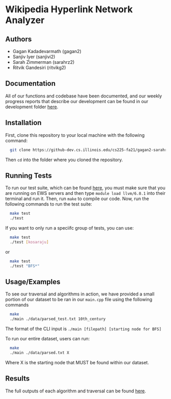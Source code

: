 # Wikipedia Hyperlink Network Analyzer


## Authors

- Gagan Kadadevarmath (gagan2)
- Sanjiv Iyer (sanjivi2)
- Sarah Zimmerman (sarahrz2)
- Ritvik Gandesiri (ritvikg2)


## Documentation

All of our functions and codebase have been documented, 
and our weekly progress reports that describe our development 
can be found in our development folder 
[here](development/progress-log.md).


## Installation

First, clone this repository to your local machine with the following command:

```bash
  git clone https://github-dev.cs.illinois.edu/cs225-fa21/gagan2-sarahrz2-sanjivi2-ritvikg2.git
```
Then ``cd`` into the folder where you cloned the repository.


## Running Tests

To run our test suite, which can be found [here](tests/tests.cpp), you must make sure that you are running on EWS servers and then type ``module load llvm/6.0.1`` into their terminal and run it.
Then, run ``make`` to compile our code.
Now, run the following commands to run the test suite:

```bash
  make test
  ./test
```
If you want to only run a speciifc group of tests, you can use:
```bash
  make test
  ./test [kosaraju]
```
or 
```bash
  make test
  ./test "BFS*"
```


## Usage/Examples
To see our traversal and algorithms in action, we have provided a small portion of our dataset to be ran in our ``main.cpp`` file using the following commands

```bash
  make
  ./main ./data/parsed_test.txt 10th_century
```
The format of the CLI input is ``./main [filepath] [starting node for BFS]``

To run our entire dataset, users can run:
```bash
  make
  ./main ./data/parsed.txt X
```
Where X is the starting node that MUST be found within our dataset.


## Results
The full outputs of each algorithm and traversal can be found [here](results).
